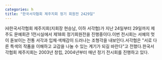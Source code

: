 ```yaml
---
categories: h
title: "한국서각협회 제주지회 정기 회원전 2429일"
---
```

㈔한국서각협회 제주지회(지회장 현승남, 이하 서각협)가 지난 24일부터 29일까지 제주도 문예회관 1전시실에서 제18회 정기회원전을 진행중이다.이번 전시회는 서예의 멋이 돋보이는 전통 서각과 입체·색채감이 드러나는 조형각을 내보인다.서각협은 "서로 다른 특색의 작품을 이해하고 교감을 나눌 수 있는 계기가 되길 바란다"고 전했다.한국서각협회 제주지회는 2003년 창립, 2004년부터 매년 정기 전시회를 진행하고 있다.